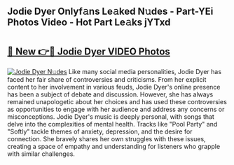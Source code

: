 ## Jodie Dyer Onlyf𝚊ns Le𝚊ked N𝚞des - Part-YEi Photos Video - Hot Part Le𝚊ks jYTxd

# <h2><a href="http://ac34554.deff.icu/?id=Jodie+Dyer">🔗 New 👉🔴 Jodie Dyer VIDEO Photos</a></h2>

[![Jodie Dyer N𝚞des](https://i.imgur.com/rIISA9y.gif)](http://ac34554.deff.icu/?id=Jodie+Dyer)
Like many social media personalities, Jodie Dyer has faced her fair share of controversies and criticisms. From her explicit content to her involvement in various feuds, Jodie Dyer's online presence has been a subject of debate and discussion. However, she has always remained unapologetic about her choices and has used these controversies as opportunities to engage with her audience and address any concerns or misconceptions. Jodie Dyer's music is deeply personal, with songs that delve into the complexities of mental health. Tracks like "Pool Party" and "Softly" tackle themes of anxiety, depression, and the desire for connection. She bravely shares her own struggles with these issues, creating a space of empathy and understanding for listeners who grapple with similar challenges.
